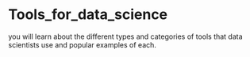 # Tools_for_data_science
 you will learn about the different types and categories of tools that data scientists use and popular examples of each.
